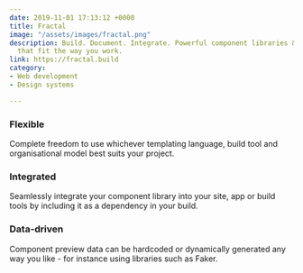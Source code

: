 ```yaml
---
date: 2019-11-01 17:13:12 +0000
title: Fractal
image: "/assets/images/fractal.png"
description: Build. Document. Integrate. Powerful component libraries & styleguides
  that fit the way you work.
link: https://fractal.build
category:
- Web development
- Design systems

---
```

### Flexible

Complete freedom to use whichever templating language, build tool and organisational model best suits your project.

### Integrated

Seamlessly integrate your component library into your site, app or build tools by including it as a dependency in your build.

### Data-driven

Component preview data can be hardcoded or dynamically generated any way you like - for instance using libraries such as Faker.